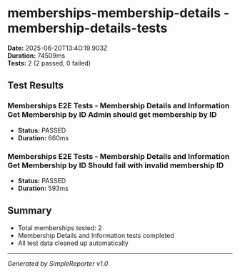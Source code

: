 # memberships-membership-details - membership-details-tests

**Date:** 2025-06-20T13:40:19.903Z  
**Duration:** 74509ms  
**Tests:** 2 (2 passed, 0 failed)

## Test Results


### Memberships E2E Tests - Membership Details and Information Get Membership by ID Admin should get membership by ID
- **Status:** PASSED
- **Duration:** 660ms



### Memberships E2E Tests - Membership Details and Information Get Membership by ID Should fail with invalid membership ID
- **Status:** PASSED
- **Duration:** 593ms



## Summary

- Total memberships tested: 2
- Membership Details and Information tests completed
- All test data cleaned up automatically

---
*Generated by SimpleReporter v1.0*
